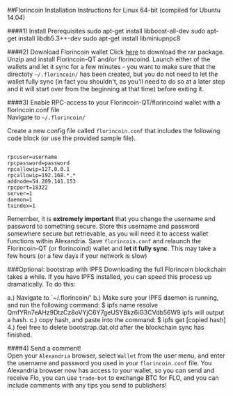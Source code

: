 ##Florincoin Installation Instructions for Linux 64-bit (compiled for Ubuntu 14.04)  


####1) Install Prerequisites
sudo apt-get install libboost-all-dev 
sudo apt-get install libdb5.3++-dev
sudo apt-get install libminiupnpc8

####2) Download Florincoin wallet
Click [here](https://slack-files.com/T0457K60S-F06B895SM-fba5b0403d) to download the rar package. Unzip and install Florincoin-QT and/or florincoind. Launch either of the wallets and let it sync for a few minutes - you want to make sure that the directoty `~/.florincoin/` has been created, but you do not need to let the wallet fully sync (in fact you shouldn't, as you'll need to do so at a later step and it will start over from the beginning at that time) before exiting it.   

####3) Enable RPC-access to your Florincoin-QT/florincoind wallet with a florincoin.conf file    
Navigate to `~/.florincoin/`  
  
Create a new config file called `florincoin.conf` that includes the following code block (or use the provided sample file).   
<pre><code>
rpcuser=username
rpcpassword=password
rpcallowip=127.0.0.1
rpcallowip=192.168.*.*
addnode=54.209.141.153
rpcport=18322
server=1
daemon=1
txindex=1</code></pre>

Remember, it is **extremely important** that you change the username and password to something secure. Store this username and password somewhere secure but retrievable, as you will need it to access wallet functions within Alexandria. Save `florincoin.conf` and relaunch the Florincoin-QT (or florincoind) wallet and **let it fully sync**. This may take a few hours (or a few days if your network is slow)   

###Optional: bootstrap with IPFS
Downloading the full Florincoin blockchain takes a while. If you have IPFS installed, you can speed this process up dramatically. To do this: 

a.) Navigate to `~/.florincoin/'
b.) Make sure your IPFS daemon is running, and run the following command: 
$ ipfs name resolve QmfYRn7eAHz9DtzCz8oVYjC6Y7geUSYBkz6iG3CVdb56W9
ipfs will output a hash.
c.) copy hash, and paste into the command:
$ ipfs get [copied hash]
4.) feel free to delete bootstrap.dat.old after the blockchain sync has finished.


####4) Send a comment!  
Open your `Alexandria` browser, select `Wallet` from the user menu, and enter the username and password you used in your `florincoin.conf` file. You Alexandria browser now has access to your wallet, so you can send and receive Flo, you can use `trade-bot` to exchange BTC for FLO, and you can include comments with any tips you send to publishers!
